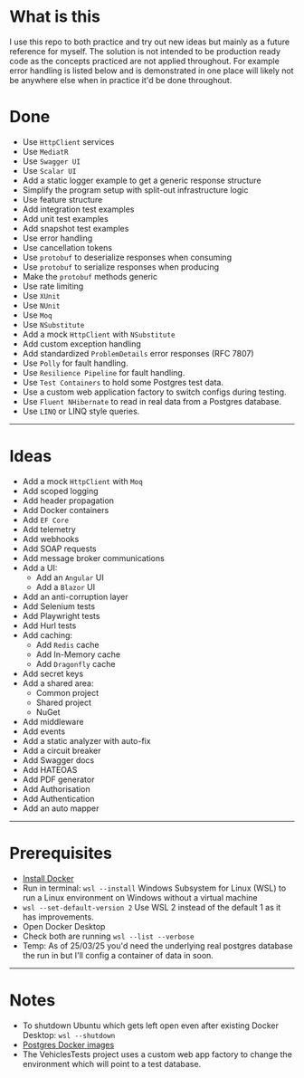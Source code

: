 # **What is this**
I use this repo to both practice and try out new ideas but mainly as a future reference for myself.
The solution is not intended to be production ready code as the concepts practiced are not applied throughout.
For example error handling is listed below and is demonstrated in one place will likely not be anywhere else when in practice it'd be done throughout.

# **Done**
- Use `HttpClient` services
- Use `MediatR`
- Use `Swagger UI`
- Use `Scalar UI`
- Add a static logger example to get a generic response structure
- Simplify the program setup with split-out infrastructure logic
- Use feature structure
- Add integration test examples
- Add unit test examples
- Add snapshot test examples
- Use error handling
- Use cancellation tokens
- Use `protobuf` to deserialize responses when consuming
- Use `protobuf` to serialize responses when producing
- Make the `protobuf` methods generic
- Use rate limiting
- Use `XUnit`
- Use `NUnit`
- Use `Moq`
- Use `NSubstitute`
- Add a mock `HttpClient` with `NSubstitute`
- Add custom exception handling
- Add standardized `ProblemDetails` error responses (RFC 7807)
- Use `Polly` for fault handling.
- Use `Resilience Pipeline` for fault handling. 
- Use `Test Containers` to hold some Postgres test data.
- Use a custom web application factory to switch configs during testing.
- Use `Fluent NHibernate` to read in real data from a Postgres database.
- Use `LINQ` or LINQ style queries.
---

# **Ideas**
- Add a mock `HttpClient` with `Moq`
- Add scoped logging
- Add header propagation
- Add Docker containers
- Add `EF Core`
- Add telemetry
- Add webhooks
- Add SOAP requests
- Add message broker communications
- Add a UI:
  - Add an `Angular` UI
  - Add a `Blazor` UI
- Add an anti-corruption layer
- Add Selenium tests
- Add Playwright tests
- Add Hurl tests
- Add caching:
  - Add `Redis` cache
  - Add In-Memory cache
  - Add `Dragonfly` cache
- Add secret keys
- Add a shared area:
  - Common project
  - Shared project
  - NuGet
- Add middleware
- Add events
- Add a static analyzer with auto-fix
- Add a circuit breaker
- Add Swagger docs
- Add HATEOAS
- Add PDF generator
- Add Authorisation
- Add Authentication
- Add an auto mapper

---

# **Prerequisites**
- [Install Docker](https://docs.docker.com/desktop/setup/install/windows-install/)
- Run in terminal: ```wsl --install``` Windows Subsystem for Linux (WSL) to run a Linux environment on Windows without a virtual machine
- ```wsl --set-default-version 2``` Use WSL 2 instead of the default 1 as it has improvements.
- Open Docker Desktop
- Check both are running ```wsl --list --verbose```
- Temp: As of 25/03/25 you'd need the underlying real postgres database the run in but I'll config a container of data in soon.
---

# **Notes**
- To shutdown Ubuntu which gets left open even after existing Docker Desktop: ```wsl --shutdown```
- [Postgres Docker images](https://hub.docker.com/_/postgres)
- The VehiclesTests project uses a custom web app factory to change the environment which will point to a test database.
